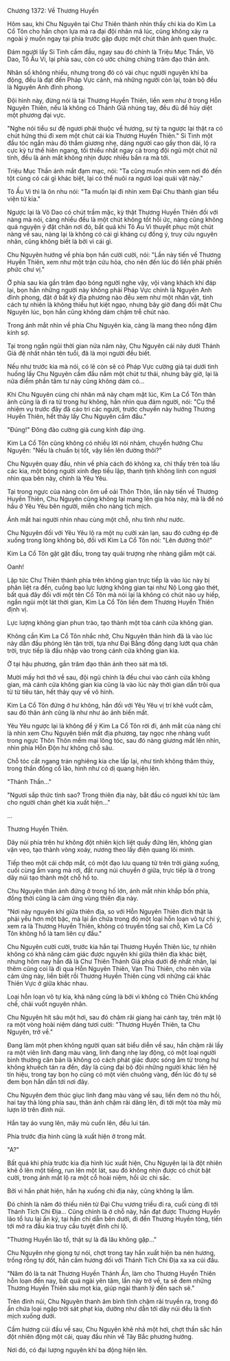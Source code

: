 




Chương 1372: Về Thương Huyền


Hôm sau, khi Chu Nguyên tại Chư Thiên thành nhìn thấy chi kia do Kim La Cổ Tôn cho hắn chọn lựa mà ra đại đội nhân mã lúc, cũng không xảy ra ngoài ý muốn ngay tại phía trước gặp được một chút thân ảnh quen thuộc.

Đám người lấy Si Tinh cầm đầu, ngay sau đó chính là Triệu Mục Thần, Võ Dao, Tô Ấu Vi, lại phía sau, còn có ước chừng chừng trăm đạo thân ảnh.

Nhân số không nhiều, nhưng trong đó có vài chục người nguyên khí ba động, đều là đạt đến Pháp Vực cảnh, mà những người còn lại, toàn bộ đều là Nguyên Anh đỉnh phong.

Đội hình này, đừng nói là tại Thương Huyền Thiên, liền xem như ở trong Hỗn Nguyên Thiên, nếu là không có Thánh Giả nhúng tay, đều đủ để hủy diệt một phương đại vực.

"Nghe nói tiểu sư đệ ngươi phải thuộc về hương, sư tỷ ta ngược lại thật ra có chút hứng thú đi xem một chút cái kia Thương Huyền Thiên." Si Tinh một đầu tóc ngắn màu đỏ thắm giương nhẹ, dáng người cao gầy thon dài, lộ ra cực kỳ tư thế hiên ngang, tối thiểu nhất ngay cả trong đội ngũ một chút nữ tính, đều là ánh mắt không nhịn được nhiều bắn ra mà tới.

Triệu Mục Thần ánh mắt đạm mạc, nói: "Ta cũng muốn nhìn xem nơi đó đến tột cùng có cái gì khác biệt, lại có thể nuôi ra ngươi loại quái vật này."

Tô Ấu Vi thì là ôn nhu nói: "Ta muốn lại đi nhìn xem Đại Chu thành gian tiểu viện tử kia."

Ngược lại là Võ Dao có chút trầm mặc, kỳ thật Thương Huyền Thiên đối với nàng mà nói, càng nhiều đều là một chút không tốt hồi ức, nàng cũng không quá nguyện ý đặt chân nơi đó, bất quá khi Tô Ấu Vi thuyết phục một chút nàng về sau, nàng lại là không có cái gì kháng cự đồng ý, truy cứu nguyên nhân, cũng không biết là bởi vì cái gì.

Chu Nguyên hướng về phía bọn hắn cười cười, nói: "Lần này tiến về Thương Huyền Thiên, xem như một trận cứu hỏa, cho nên đến lúc đó liền phải phiền phức chư vị."

Ở phía sau kia gần trăm đạo bóng người nghe vậy, vội vàng khách khí đáp lại, bọn hắn những người này không phải Pháp Vực chính là Nguyên Anh đỉnh phong, đặt ở bất kỳ địa phương nào đều xem như một nhân vật, tính cách tự nhiên là không thiếu hụt kiệt ngạo, nhưng bây giờ đang đối mặt Chu Nguyên lúc, bọn hắn cũng không dám chậm trễ chút nào.

Trong ánh mắt nhìn về phía Chu Nguyên kia, càng là mang theo nồng đậm kính sợ.

Tại trong ngắn ngủi thời gian nửa năm này, Chu Nguyên cái này dưới Thánh Giả đệ nhất nhân tên tuổi, đã là mọi người đều biết.

Nếu như trước kia mà nói, có lẽ còn sẽ có Pháp Vực cường giả tại dưới tình huống lấy Chu Nguyên cầm đầu nắm một chút tư thái, nhưng bây giờ, lại là nửa điểm phần tâm tư này cũng không dám có...

Khi Chu Nguyên cùng chi nhân mã này chạm mặt lúc, Kim La Cổ Tôn thân ảnh cũng là đi ra từ trong hư không, hắn nhìn qua đám người, nói: "Cụ thể nhiệm vụ trước đây đã cáo tri các ngươi, trước chuyến này hướng Thương Huyền Thiên, hết thảy lấy Chu Nguyên cầm đầu."

"Đúng!" Đông đảo cường giả cung kính đáp ứng.

Kim La Cổ Tôn cũng không có nhiều lời nói nhảm, chuyển hướng Chu Nguyên: "Nếu là chuẩn bị tốt, vậy liền lên đường thôi?"

Chu Nguyên quay đầu, nhìn về phía cách đó không xa, chỉ thấy trên toà lầu các kia, một bóng người xinh đẹp tiếu lập, thanh tịnh không linh con ngươi nhìn qua bên này, chính là Yêu Yêu.

Tại trong ngực của nàng còn ôm uể oải Thôn Thôn, lần này tiến về Thương Huyền Thiên, Chu Nguyên cũng không lại mang lên gia hỏa này, mà là để nó hầu ở Yêu Yêu bên người, miễn cho nàng tịch mịch.

Ánh mắt hai người nhìn nhau cùng một chỗ, nhu tình như nước.

Chu Nguyên đối với Yêu Yêu lộ ra một nụ cười xán lạn, sau đó cưỡng ép đè xuống trong lòng không bỏ, đối với Kim La Cổ Tôn nói: "Lên đường thôi!"

Kim La Cổ Tôn gật gật đầu, trong tay quải trượng nhẹ nhàng giẫm một cái.

Oanh!

Lập tức Chư Thiên thành phía trên không gian trực tiếp là vào lúc này bị phân liệt ra đến, cuồng bạo lực lượng không gian tại như Nộ Long gào thét, bất quá đây đối với một tên Cổ Tôn mà nói lại là không có chút nào uy hiếp, ngắn ngủi một lát thời gian, Kim La Cổ Tôn liền đem Thương Huyền Thiên định vị.

Lực lượng không gian phun trào, tạo thành một tòa cánh cửa không gian.

Không cần Kim La Cổ Tôn nhắc nhở, Chu Nguyên thân hình đã là vào lúc này dẫn đầu phóng lên tận trời, tựa như Đại Bằng đồng dạng lướt qua chân trời, trực tiếp là đầu nhập vào trong cánh cửa không gian kia.

Ở tại hậu phương, gần trăm đạo thân ảnh theo sát mà tới.

Mười mấy hơi thở về sau, đội ngũ chính là đều chui vào cánh cửa không gian, mà cánh cửa không gian kia cũng là vào lúc này thời gian dần trôi qua từ từ tiêu tán, hết thảy quy về vô hình.

Kim La Cổ Tôn đứng ở hư không, hắn đối với Yêu Yêu vị trí khẽ vuốt cằm, sau đó thân ảnh cũng là như như ảo ảnh biến mất.

Yêu Yêu ngược lại là không để ý Kim La Cổ Tôn rời đi, ánh mắt của nàng chỉ là nhìn xem Chu Nguyên biến mất địa phương, tay ngọc nhẹ nhàng vuốt trong ngực Thôn Thôn mềm mại lông tóc, sau đó nàng giương mắt lên nhìn, nhìn phía Hỗn Độn hư không chỗ sâu.

Chỗ tóc cắt ngang trán nghiêng kia che lấp lại, như tinh không thâm thúy, trong thần đồng cổ lão, hình như có dị quang hiện lên.

"Thánh Thần..."

"Ngươi sắp thức tỉnh sao? Trong thiên địa này, bắt đầu có ngươi khí tức làm cho người chán ghét kia xuất hiện..."

...

Thương Huyền Thiên.

Dãy núi phía trên hư không đột nhiên kịch liệt quấy đứng lên, không gian vặn vẹo, tạo thành vòng xoáy, nương theo lấy điện quang lôi minh.

Tiếp theo một cái chớp mắt, có một đạo lưu quang từ trên trời giáng xuống, cuối cùng ầm vang mà rơi, đất rung núi chuyển ở giữa, trực tiếp là ở trong dãy núi tạo thành một chỗ hố to.

Chu Nguyên thân ảnh đứng ở trong hố lớn, ánh mắt nhìn khắp bốn phía, đồng thời cũng là cảm ứng vùng thiên địa này.

"Nơi này nguyên khí giữa thiên địa, so với Hỗn Nguyên Thiên đích thật là phải yếu hơn một bậc, mà lại ẩn chứa trong đó một loại hỗn loạn vô tự chi ý, xem ra là Thương Huyền Thiên, không có truyền tống sai chỗ, Kim La Cổ Tôn không hổ là tam liên cự đầu."

Chu Nguyên cười cười, trước kia hắn tại Thương Huyền Thiên lúc, tự nhiên không có khả năng cảm giác được nguyên khí giữa thiên địa khác biệt, nhưng hôm nay hắn đã là Chư Thiên Thánh Giả phía dưới đệ nhất nhân, lại thêm cũng coi là đi qua Hỗn Nguyên Thiên, Vạn Thú Thiên, cho nên vừa cảm ứng này, liền biết rồi Thương Huyền Thiên cùng với những cái khác Thiên Vực ở giữa khác nhau.

Loại hỗn loạn vô tự kia, khả năng cũng là bởi vì không có Thiên Chủ khống chế, chải vuốt nguyên nhân.

Chu Nguyên hít sâu một hơi, sau đó chậm rãi giang hai cánh tay, trên mặt lộ ra một vòng hoài niệm dáng tươi cười: "Thương Huyền Thiên, ta Chu Nguyên, trở về."

Đang làm một phen không người quan sát biểu diễn về sau, hắn chậm rãi lấy ra một viên linh đang màu vàng, linh đang nhẹ lay động, có một loại người bình thường căn bản là không có cách phát giác được sóng âm từ trong hư không khuếch tán ra đến, đây là cùng đại bộ đội những người khác liên hệ tín hiệu, trong tay bọn họ cũng có một viên chuông vàng, đến lúc đó tự sẽ đem bọn hắn dẫn tới nơi đây.

Chu Nguyên đem thúc giục linh đang màu vàng về sau, liền đem nó thu hồi, hai tay thả lỏng phía sau, thân ảnh chậm rãi dâng lên, đi tới một tòa mây mù lượn lờ trên đỉnh núi.

Hắn tay áo vung lên, mây mù cuốn lên, đều lui tán.

Phía trước địa hình cũng là xuất hiện ở trong mắt.

"A?"

Bất quá khi phía trước kia địa hình lúc xuất hiện, Chu Nguyên lại là đột nhiên khẽ ồ lên một tiếng, run lên một lát, sau đó không nhịn được có chút bật cười, trong ánh mắt lộ ra một cỗ hoài niệm, hồi ức chi sắc.

Bởi vì hắn phát hiện, hắn hạ xuống chi địa này, cũng không lạ lẫm.

Đó chính là năm đó thiếu niên từ Đại Chu vương triều đi ra, cuối cùng đi tới Thánh Tích Chi Địa... Cũng chính là ở chỗ này, hắn đạt được Thương Huyền lão tổ lưu lại ấn ký, tại hắn chỉ dẫn bên dưới, đi đến Thương Huyền tông, tiến tới mở ra đầu kia truy cầu tuyệt đỉnh chi lộ.

"Thương Huyền lão tổ, thật sự là đã lâu không gặp..."

Chu Nguyên nhẹ giọng tự nói, chợt trong tay hắn xuất hiện ba nén hương, trống rỗng tự đốt, hắn cầm hương đối với Thánh Tích Chi Địa xa xa cúi đầu.

"Năm đó là ta nát Thương Huyền Thánh Ấn, làm cho Thương Huyền Thiên hỗn loạn đến nay, bất quá ngài yên tâm, lần này trở về, ta sẽ đem những Thương Huyền Thiên sâu mọt kia, giúp ngài thanh lý đến sạch sẽ."

Trên đỉnh núi, Chu Nguyên thanh âm bình tĩnh chậm rãi truyền ra, trong đó ẩn chứa loại ngập trời sát phạt kia, dường như dẫn tới dãy núi đều là tĩnh mịch xuống dưới.

Cầm hương cúi đầu về sau, Chu Nguyên khẽ nhả một hơi, chợt thần sắc hắn đột nhiên động một cái, quay đầu nhìn về Tây Bắc phương hướng.

Nơi đó, có đại lượng nguyên khí ba động hiện lên.




